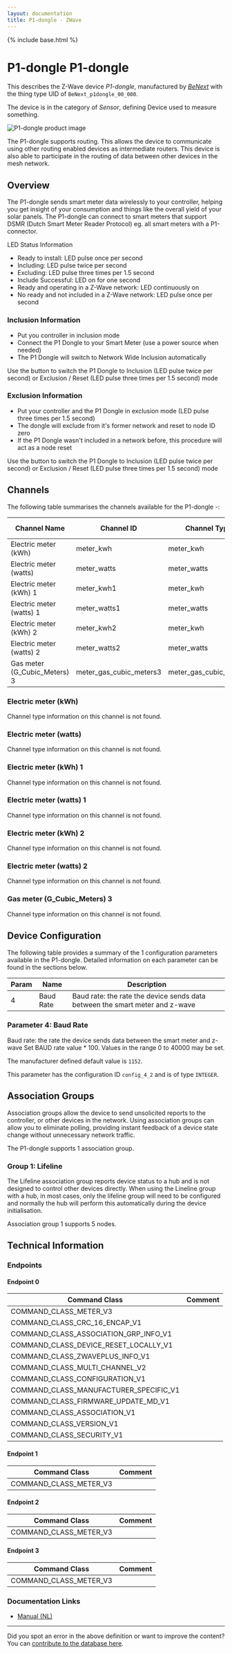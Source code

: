 ```yaml
---
layout: documentation
title: P1-dongle - ZWave
---
```


{% include base.html %}

# P1-dongle P1-dongle
This describes the Z-Wave device *P1-dongle*, manufactured by *[BeNext](http://www.benext.eu/)* with the thing type UID of ```BeNext_p1dongle_00_000```.

The device is in the category of *Sensor*, defining Device used to measure something.

![P1-dongle product image](https://opensmarthouse.org/assets/zwave/attachments/340/P1-Dongle.png)


The P1-dongle supports routing. This allows the device to communicate using other routing enabled devices as intermediate routers.  This device is also able to participate in the routing of data between other devices in the mesh network.

## Overview

The P1-dongle sends smart meter data wirelessly to your controller, helping you get insight of your consumption and things like the overall yield of your solar panels. The P1-dongle can connect to smart meters that support DSMR (Dutch Smart Meter Reader Protocol) eg. all smart meters with a P1-connector.

LED Status Information

  * Ready to install: LED pulse once per second
  * Including: LED pulse twice per second
  * Excluding: LED pulse three times per 1.5 second
  * Include Successful: LED on for one second
  * Ready and operating in a Z-Wave network: LED continuously on
  * No ready and not included in a Z-Wave network: LED pulse once per second

### Inclusion Information

  * Put you controller in inclusion mode
  * Connect the P1 Dongle to your Smart Meter (use a power source when needed)
  * The P1 Dongle will switch to Network Wide Inclusion automatically

Use the button to switch the P1 Dongle to Inclusion (LED pulse twice per second) or Exclusion / Reset (LED pulse three times per 1.5 second) mode

### Exclusion Information

  * Put your controller and the P1 Dongle in exclusion mode (LED pulse three times per 1.5 second)
  * The dongle will exclude from it's former network and reset to node ID zero 
  * If the P1 Dongle wasn't included in a network before, this procedure will act as a node reset

Use the button to switch the P1 Dongle to Inclusion (LED pulse twice per second) or Exclusion / Reset (LED pulse three times per 1.5 second) mode

## Channels

The following table summarises the channels available for the P1-dongle -:

| Channel Name | Channel ID | Channel Type | Category | Item Type |
|--------------|------------|--------------|----------|-----------|
| Electric meter (kWh) | meter_kwh | meter_kwh |  |  | 
| Electric meter (watts) | meter_watts | meter_watts |  |  | 
| Electric meter (kWh) 1 | meter_kwh1 | meter_kwh |  |  | 
| Electric meter (watts) 1 | meter_watts1 | meter_watts |  |  | 
| Electric meter (kWh) 2 | meter_kwh2 | meter_kwh |  |  | 
| Electric meter (watts) 2 | meter_watts2 | meter_watts |  |  | 
| Gas meter (G_Cubic_Meters) 3 | meter_gas_cubic_meters3 | meter_gas_cubic_meters |  |  | 

### Electric meter (kWh)
Channel type information on this channel is not found.

### Electric meter (watts)
Channel type information on this channel is not found.

### Electric meter (kWh) 1
Channel type information on this channel is not found.

### Electric meter (watts) 1
Channel type information on this channel is not found.

### Electric meter (kWh) 2
Channel type information on this channel is not found.

### Electric meter (watts) 2
Channel type information on this channel is not found.

### Gas meter (G_Cubic_Meters) 3
Channel type information on this channel is not found.



## Device Configuration

The following table provides a summary of the 1 configuration parameters available in the P1-dongle.
Detailed information on each parameter can be found in the sections below.

| Param | Name  | Description |
|-------|-------|-------------|
| 4 | Baud Rate | Baud rate: the rate the device sends data between the smart meter and z-wave |

### Parameter 4: Baud Rate

Baud rate: the rate the device sends data between the smart meter and z-wave
Set BAUD rate value * 100.
Values in the range 0 to 40000 may be set.

The manufacturer defined default value is ```1152```.

This parameter has the configuration ID ```config_4_2``` and is of type ```INTEGER```.


## Association Groups

Association groups allow the device to send unsolicited reports to the controller, or other devices in the network. Using association groups can allow you to eliminate polling, providing instant feedback of a device state change without unnecessary network traffic.

The P1-dongle supports 1 association group.

### Group 1: Lifeline

The Lifeline association group reports device status to a hub and is not designed to control other devices directly. When using the Lineline group with a hub, in most cases, only the lifeline group will need to be configured and normally the hub will perform this automatically during the device initialisation.

Association group 1 supports 5 nodes.

## Technical Information

### Endpoints

#### Endpoint 0

| Command Class | Comment |
|---------------|---------|
| COMMAND_CLASS_METER_V3| |
| COMMAND_CLASS_CRC_16_ENCAP_V1| |
| COMMAND_CLASS_ASSOCIATION_GRP_INFO_V1| |
| COMMAND_CLASS_DEVICE_RESET_LOCALLY_V1| |
| COMMAND_CLASS_ZWAVEPLUS_INFO_V1| |
| COMMAND_CLASS_MULTI_CHANNEL_V2| |
| COMMAND_CLASS_CONFIGURATION_V1| |
| COMMAND_CLASS_MANUFACTURER_SPECIFIC_V1| |
| COMMAND_CLASS_FIRMWARE_UPDATE_MD_V1| |
| COMMAND_CLASS_ASSOCIATION_V1| |
| COMMAND_CLASS_VERSION_V1| |
| COMMAND_CLASS_SECURITY_V1| |
#### Endpoint 1

| Command Class | Comment |
|---------------|---------|
| COMMAND_CLASS_METER_V3| |
#### Endpoint 2

| Command Class | Comment |
|---------------|---------|
| COMMAND_CLASS_METER_V3| |
#### Endpoint 3

| Command Class | Comment |
|---------------|---------|
| COMMAND_CLASS_METER_V3| |

### Documentation Links

* [Manual (NL)](https://www.opensmarthouse.org/zwavedatabase/340/P1-dongle-nl.pdf)

---

Did you spot an error in the above definition or want to improve the content?
You can [contribute to the database here](https://www.opensmarthouse.org/zwavedatabase/340).
